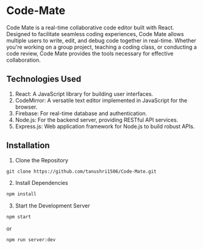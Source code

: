 # Code-Mate
Code Mate is a real-time collaborative code editor built with React. Designed to facilitate seamless coding experiences, Code Mate allows multiple users to write, edit, and debug code together in real-time. Whether you're working on a group project, teaching a coding class, or conducting a code review, Code Mate provides the tools necessary for effective collaboration.

## Technologies Used

1. React: A JavaScript library for building user interfaces.  
2. CodeMirror: A versatile text editor implemented in JavaScript for the browser.  
3. Firebase: For real-time database and authentication.  
4. Node.js: For the backend server, providing RESTful API services.  
5. Express.js: Web application framework for Node.js to build robust APIs.

## Installation

1. Clone the Repository
```html
git clone https://github.com/tanushri1506/Code-Mate.git
```
2. Install Dependencies   
```html
npm install
```
3. Start the Development Server  
```html
npm start
```
or
```html
npm run server:dev
```
#
